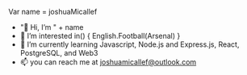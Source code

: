 Var name = joshuaMicallef

- "👋 Hi, I’m " + name
- 👀 I’m interested in() {
    English.Football(Arsenal)
  }
- 🌱 I’m currently learning Javascript, Node.js and Express.js, React, PostgreSQL, and Web3
- 📫 you can reach me at joshuamicallef@outlook.com
